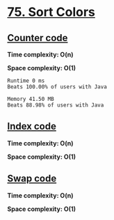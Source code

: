 # [75. Sort Colors](https://leetcode.com/problems/sort-colors/)

## [Counter code](https://github.com/alexengrig/leetcode/blob/main/src/main/java/dev/alexengrig/leetcode/_75_sort_colors/CounterSolution.java)

**Time complexity: O(n)**

**Space complexity: O(1)**

```
Runtime 0 ms
Beats 100.00% of users with Java

Memory 41.50 MB
Beats 88.98% of users with Java
```

## [Index code](https://github.com/alexengrig/leetcode/blob/main/src/main/java/dev/alexengrig/leetcode/_75_sort_colors/IndexSolution.java)

**Time complexity: O(n)**

**Space complexity: O(1)**

## [Swap code](https://github.com/alexengrig/leetcode/blob/main/src/main/java/dev/alexengrig/leetcode/_75_sort_colors/SwapSolution.java)

**Time complexity: O(n)**

**Space complexity: O(1)**
